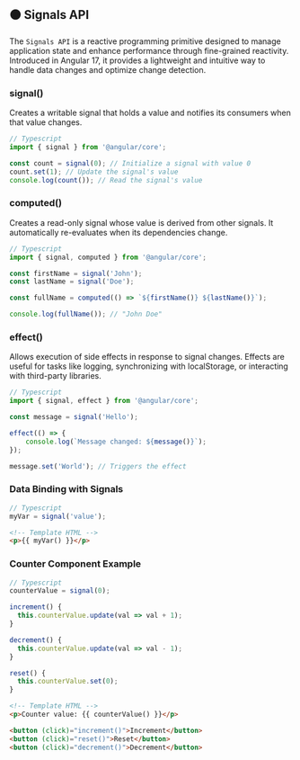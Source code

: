 ## 🟠 Signals API

The `Signals API` is a reactive programming primitive designed to manage application state and enhance performance through fine-grained reactivity. Introduced in Angular 17, it provides a lightweight and intuitive way to handle data changes and optimize change detection.

### signal()

Creates a writable signal that holds a value and notifies its consumers when that value changes.

```ts
// Typescript
import { signal } from '@angular/core';

const count = signal(0); // Initialize a signal with value 0
count.set(1); // Update the signal's value
console.log(count()); // Read the signal's value
```

### computed()

Creates a read-only signal whose value is derived from other signals. It automatically re-evaluates when its dependencies change.

```ts
// Typescript
import { signal, computed } from '@angular/core';

const firstName = signal('John');
const lastName = signal('Doe');

const fullName = computed(() => `${firstName()} ${lastName()}`);

console.log(fullName()); // "John Doe"
```

### effect()

Allows execution of side effects in response to signal changes. Effects are useful for tasks like logging, synchronizing with localStorage, or interacting with third-party libraries.

```ts
// Typescript
import { signal, effect } from '@angular/core';

const message = signal('Hello');

effect(() => {
    console.log(`Message changed: ${message()}`);
});

message.set('World'); // Triggers the effect
```

### Data Binding with Signals

```ts
// Typescript
myVar = signal('value');
```

```html
<!-- Template HTML -->
<p>{{ myVar() }}</p>
```

### Counter Component Example

```ts
// Typescript
counterValue = signal(0);

increment() {
  this.counterValue.update(val => val + 1);
}

decrement() {
  this.counterValue.update(val => val - 1);
}

reset() {
  this.counterValue.set(0);
}
```

```html
<!-- Template HTML -->
<p>Counter value: {{ counterValue() }}</p>

<button (click)="increment()">Increment</button>
<button (click)="reset()">Reset</button>
<button (click)="decrement()">Decrement</button>
```

